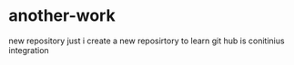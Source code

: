 # another-work
new repository
just i create a new reposirtory to learn
git hub is conitinius integration
